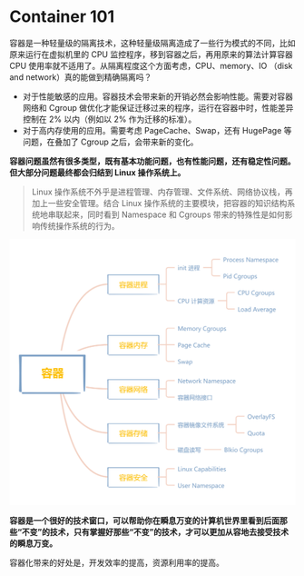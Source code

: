 # Container 101

容器是一种轻量级的隔离技术，这种轻量级隔离造成了一些行为模式的不同，比如原来运行在虚拟机里的 CPU 监控程序，移到容器之后，再用原来的算法计算容器 CPU 使用率就不适用了。从隔离程度这个方面考虑，CPU、memory、IO （disk and network）真的能做到精确隔离吗？

- 对于性能敏感的应用。容器技术会带来新的开销必然会影响性能。需要对容器网络和 Cgroup 做优化才能保证迁移过来的程序，运行在容器中时，性能差异控制在 2% 以内（例如以 2% 作为迁移的标准）。
- 对于高内存使用的应用。需要考虑 PageCache、Swap，还有 HugePage 等问题，在叠加了 Cgroup 之后，会带来新的变化。

**容器问题虽然有很多类型，既有基本功能问题，也有性能问题，还有稳定性问题。但大部分问题最终都会归结到 Linux 操作系统上。**

> Linux 操作系统不外乎是进程管理、内存管理、文件系统、网络协议栈，再加上一些安全管理。结合 Linux 操作系统的主要模块，把容器的知识结构系统地串联起来，同时看到 Namespace 和 Cgroups 带来的特殊性是如何影响传统操作系统的行为。

![容器](/resources/%E5%AE%B9%E5%99%A8.png)

**容器是一个很好的技术窗口，可以帮助你在瞬息万变的计算机世界里看到后面那些“不变”的技术，只有掌握好那些“不变”的技术，才可以更加从容地去接受技术的瞬息万变。**

容器化带来的好处是，开发效率的提高，资源利用率的提高。
